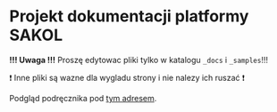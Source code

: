 # Projekt dokumentacji platformy SAKOL

**!!! Uwaga !!!**
Proszę edytowac pliki tylko w katalogu `_docs` i `_samples`!!!

:exclamation: Inne pliki są wazne dla wygladu strony i nie nalezy ich ruszać :exclamation: 

Podgląd podręcznika pod [tym adresem](https://altabsa.github.io/SAKOL_inf/).

